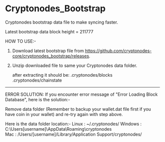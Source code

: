 # Cryptonodes_Bootstrap
Cryptonodes bootstrap data file to make syncing faster.

Latest bootstrap data block height = 211777

HOW TO USE:-

1) Download latest bootstrap file from https://github.com/cryptonodes-core/cryptonodes_bootstrap/releases.

2) Unzip downloaded file to same your Cryptonodes data folder.

   after extracting it should be:
	.cryptonodes/blocks
	.cryptonodes/chainstate   
   
-----------------------------------------------------------------   
   
ERROR SOLUTION: If you encounter error message of "Error Loading Block Database", here is the solution:-

   Remove data folder (Remember to backup your wallet.dat file first if you have coin in your wallet) and re-try again with step above.
   
   Here is the data folder location:-
      Linux : ~/.cryptonodes/
      Windows : C:\Users\[username]\AppData\Roaming\cryptonodes\
      Mac : /Users/[username]/Library/Application Support/cryptonodes/
      
      